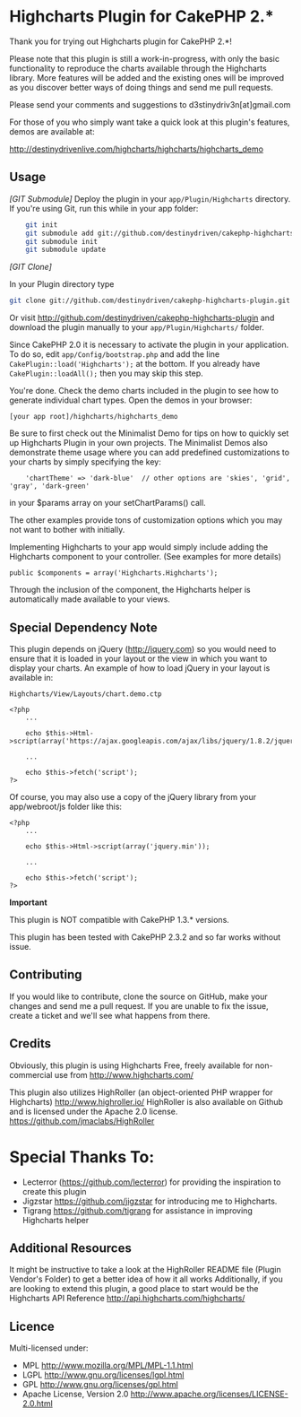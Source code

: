 # Highcharts Plugin for CakePHP 2.* #

Thank you for trying out Highcharts plugin for CakePHP 2.*!

Please note that this plugin is still a work-in-progress, with only the basic
functionality to reproduce the charts available through the Highcharts library.
More features will be added and the existing ones will be improved as you discover better ways of doing things and send me pull requests.

Please send your comments and suggestions to d3stinydriv3n[at]gmail.com

For those of you who simply want take a quick look at this plugin's features,  demos are available at:

<http://destinydrivenlive.com/highcharts/highcharts/highcharts_demo>

## Usage ##

_[GIT Submodule]_
Deploy the plugin in your `app/Plugin/Highcharts` directory. If you're using
Git, run this while in your app folder:
```bash
	git init
	git submodule add git://github.com/destinydriven/cakephp-highcharts-plugin.git Plugin/Highcharts
	git submodule init
	git submodule update
```

_[GIT Clone]_

In your Plugin directory type

```bash
git clone git://github.com/destinydriven/cakephp-highcharts-plugin.git Highcharts
```

Or visit <http://github.com/destinydriven/cakephp-highcharts-plugin>
and download the plugin manually to your `app/Plugin/Highcharts/` folder.

Since CakePHP 2.0 it is necessary to activate the plugin in your application. To do so,
edit `app/Config/bootstrap.php` and add the line `CakePlugin::load('Highcharts');` at the
bottom. If you already have `CakePlugin::loadAll();` then you may skip this step.

You're done. Check the demo charts included in the plugin to see how to generate
individual chart types. Open the demos in your browser:

	[your app root]/highcharts/highcharts_demo

Be sure to first check out the Minimalist Demo for tips on how to quickly set up Highcharts Plugin in your own projects.
The Minimalist Demos also demonstrate theme usage where you can add predefined customizations to your charts by simply
specifying the key:

        'chartTheme' => 'dark-blue'  // other options are 'skies', 'grid', 'gray', 'dark-green'

in your $params array on your setChartParams() call.

The other examples provide tons of customization options which you may not want to bother with initially.

Implementing Highcharts to your app would simply include adding the Highcharts component to your controller. (See examples for more details)

	public $components = array('Highcharts.Highcharts');

Through the inclusion of the component, the Highcharts helper is automatically made available to your views.

## Special Dependency Note ##

This plugin depends on jQuery (<http://jquery.com>) so you would need to ensure that it is loaded in your layout or the
view in which you want to display your charts. An example of how to load jQuery in your layout is available in:

	Highcharts/View/Layouts/chart.demo.ctp

	<?php
		...

		echo $this->Html->script(array('https://ajax.googleapis.com/ajax/libs/jquery/1.8.2/jquery.min.js'));

		...

		echo $this->fetch('script');
	?>

Of course, you may also use a copy of the jQuery library from your app/webroot/js folder like this:

	<?php
		...

		echo $this->Html->script(array('jquery.min'));

		...

		echo $this->fetch('script');
	?>

**Important**

This plugin is NOT compatible with CakePHP 1.3.* versions.

This plugin has been tested with CakePHP 2.3.2 and so far works without issue.


## Contributing ##

If you would like to contribute, clone the source on GitHub, make your changes and send me a pull request.
If you are unable to fix the issue, create a ticket and we'll see what happens from there.

## Credits ##

Obviously, this plugin is using Highcharts Free, freely available for non-commercial use from
<http://www.highcharts.com/>

This plugin also utilizes HighRoller (an object-oriented PHP wrapper for Highcharts)
<http://www.highroller.io/>
HighRoller is also available on Github and is licensed under  the Apache 2.0 license.
<https://github.com/jmaclabs/HighRoller>

# Special Thanks To: #

* Lecterror (<https://github.com/lecterror>) for providing the inspiration to create this plugin
* Jigzstar <https://github.com/jigzstar> for introducing me to Highcharts.
* Tigrang <https://github.com/tigrang> for assistance in improving Highcharts helper


## Additional Resources ##
It might be instructive to take a look at the HighRoller README file (Plugin Vendor's Folder) to get a better idea of how it all works
Additionally, if you are looking to extend this plugin, a good place to start would be the Highcharts API Reference
<http://api.highcharts.com/highcharts/>

## Licence ##

Multi-licensed under:

* MPL <http://www.mozilla.org/MPL/MPL-1.1.html>
* LGPL <http://www.gnu.org/licenses/lgpl.html>
* GPL <http://www.gnu.org/licenses/gpl.html>
* Apache License, Version 2.0 <http://www.apache.org/licenses/LICENSE-2.0.html>

